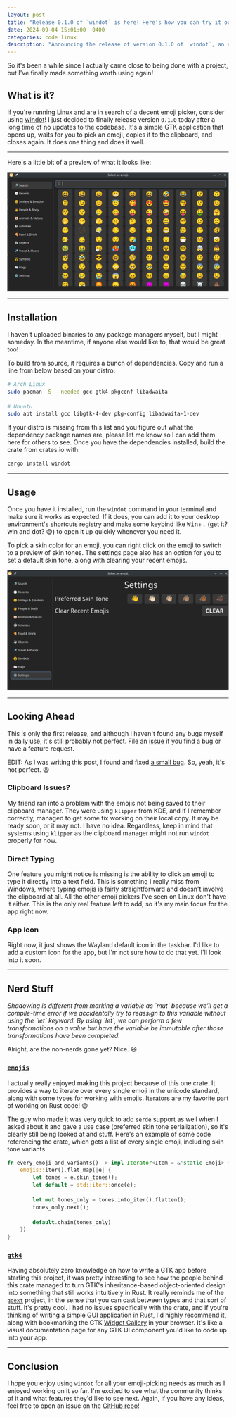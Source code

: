 ```yaml
---
layout: post
title: "Release 0.1.0 of `windot` is here! Here's how you can try it out."
date: 2024-09-04 15:01:00 -0400
categories: code linux
description: "Announcing the release of version 0.1.0 of `windot`, an emoji picker for Linux systems."
---
```


So it's been a while since I actually came close to being done with a project, but I've finally made something worth using again!

## What is it?

If you're running Linux and are in search of a decent emoji picker, consider using [windot][windot]! I just decided to finally release version `0.1.0` today after a long time of no updates to the codebase. It's a simple GTK application that opens up, waits for you to pick an emoji, copies it to the clipboard, and closes again. It does one thing and does it well.

---

Here's a little bit of a preview of what it looks like:

![Hello, world!](/assets/img/windot/main.png)

---

## Installation

I haven't uploaded binaries to any package managers myself, but I might someday. In the meantime, if anyone else would like to, that would be great too!

To build from source, it requires a bunch of dependencies. Copy and run a line from below based on your distro:

```bash
# Arch Linux
sudo pacman -S --needed gcc gtk4 pkgconf libadwaita

# Ubuntu
sudo apt install gcc libgtk-4-dev pkg-config libadwaita-1-dev
```

If your distro is missing from this list and you figure out what the dependency package names are, please let me know so I can add them here for others to see. Once you have the dependencies installed, build the crate from crates.io with:

```bash
cargo install windot
```

---

## Usage

Once you have it installed, run the `windot` command in your terminal and make sure it works as expected. If it does, you can add it to your desktop environment's shortcuts registry and make some keybind like <kbd>Win</kbd>+<kbd>.</kbd> (get it? win and dot? 😅) to open it up quickly whenever you need it.

To pick a skin color for an emoji, you can right click on the emoji to switch to a preview of skin tones. The settings page also has an option for you to set a default skin tone, along with clearing your recent emojis.

![Settings](/assets/img/windot/settings.png)

---

## Looking Ahead

This is only the first release, and although I haven't found any bugs myself in daily use, it's still probably not perfect. File an [issue][issues] if you find a bug or have a feature request.

EDIT: As I was writing this post, I found and fixed [a small bug](https://github.com/Lamby777/windot/issues/6). So, yeah, it's not perfect. 😆

### Clipboard Issues?

My friend ran into a problem with the emojis not being saved to their clipboard manager. They were using `klipper` from KDE, and if I remember correctly, managed to get some fix working on their local copy. It may be ready soon, or it may not. I have no idea. Regardless, keep in mind that systems using `klipper` as the clipboard manager might not run `windot` properly for now.

### Direct Typing

One feature you might notice is missing is the ability to click an emoji to type it directly into a text field. This is something I really miss from Windows, where typing emojis is fairly straightforward and doesn't involve the clipboard at all. All the other emoji pickers I've seen on Linux don't have it either. This is the only real feature left to add, so it's my main focus for the app right now.

### App Icon

Right now, it just shows the Wayland default icon in the taskbar. I'd like to add a custom icon for the app, but I'm not sure how to do that yet. I'll look into it soon.

---

## Nerd Stuff

<em>
  Shadowing is different from marking a variable as `mut` because we’ll get a compile-time error if we accidentally try to reassign to this variable without using the `let` keyword. By using `let`, we can perform a few transformations on a value but have the variable be immutable after those transformations have been completed.
</em>

Alright, are the non-nerds gone yet? Nice. 😆

### [`emojis`][emojis-crate]

I actually really enjoyed making this project because of this one crate. It provides a way to iterate over every single emoji in the unicode standard, along with some types for working with emojis. Iterators are my favorite part of working on Rust code! 😄

The guy who made it was very quick to add `serde` support as well when I asked about it and gave a use case (preferred skin tone serialization), so it's clearly still being looked at and stuff. Here's an example of some code referencing the crate, which gets a list of every single emoji, including skin tone variants.

```rust
fn every_emoji_and_variants() -> impl Iterator<Item = &'static Emoji> {
    emojis::iter().flat_map(|e| {
        let tones = e.skin_tones();
        let default = std::iter::once(e);

        let mut tones_only = tones.into_iter().flatten();
        tones_only.next();

        default.chain(tones_only)
    })
}
```

### [`gtk4`][gtk4-crate]

Having absolutely zero knowledge on how to write a GTK app before starting this project, it was pretty interesting to see how the people behind this crate managed to turn GTK's inheritance-based object-oriented design into something that still works intuitively in Rust. It really reminds me of the [`gdext`](https://github.com/godot-rust/gdext/) project, in the sense that you can cast between types and that sort of stuff. It's pretty cool. I had no issues specifically with the crate, and if you're thinking of writing a simple GUI application in Rust, I'd highly recommend it, along with bookmarking the GTK [Widget Gallery](https://docs.gtk.org/gtk4/visual_index.html) in your browser. It's like a visual documentation page for any GTK UI component you'd like to code up into your app.

---

## Conclusion

I hope you enjoy using `windot` for all your emoji-picking needs as much as I enjoyed working on it so far. I'm excited to see what the community thinks of it and what features they'd like to see next. Again, if you have any ideas, feel free to open an issue on the [GitHub repo][issues]!

[windot]: https://github.com/Lamby777/windot
[issues]: https://github.com/Lamby777/windot/issues
[emojis-crate]: https://crates.io/crates/emojis
[gtk4-crate]: https://crates.io/crates/gtk4
